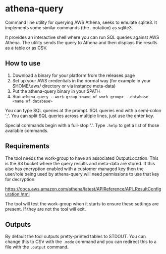 # athena-query

Command line utility for querying AWS Athena, seeks to emulate sqlite3.  It implements some similar commands (the . notation) as sqlite3.

It provides an interactive shell where you can run SQL queries against AWS Athena.  The utility sends the query to Athena and then displays the results as a table or as CSV.

## How to use

1. Download a binary for your platform from the releases page
2. Set up your AWS credentials in the normal way (for example in your $HOME/.aws/ directory or via instance meta-data)
3. Put the athena-query binary in your $PATH
4. Run `athena-query --work-group <name of work group> --database <name of database>`

You can type SQL queries at the prompt.  SQL queries end with a semi-colon ';'.  You can split SQL queries across multiple lines, just use the enter key.

Special commands begin with a full-stop '.'.  Type `.help` to get a list of those available commands.

## Requirements

The tool needs the work-group to have an associated OutputLocation.  This is the S3 bucket where the query results and meta-data are stored.  If this also has encryption enabled with a customer managed key then the user/role being used by athena-query will need permissions to use that key for decryption.

https://docs.aws.amazon.com/athena/latest/APIReference/API_ResultConfiguration.html

The tool will test the work-group when it starts to ensure these settings are present.  If they are not the tool will exit.

## Outputs

By default the tool outputs pretty-printed tables to STDOUT.  You can change this to CSV with the `.mode` command and you can redirect this to a file with the `.output` command.
